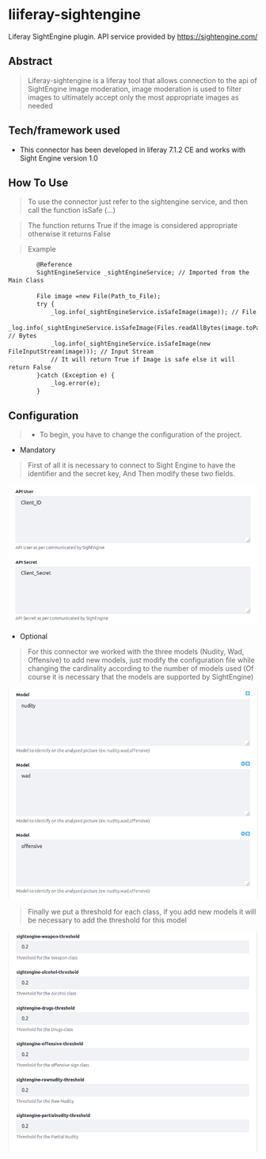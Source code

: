 # liiferay-sightengine
Liferay SightEngine plugin. API service provided by https://sightengine.com/

## Abstract 
> Liferay-sightengine is a liferay tool that allows connection to the api of SightEngine image moderation, image moderation is used to filter images to ultimately accept only the most appropriate images as needed

## Tech/framework used

* This connector has been developed in liferay 7.1.2 CE and works with Sight Engine version 1.0

## How To Use

> To use the connector just refer to the sightengine service, and then call the function isSafe (...)

> The function returns True if the image is considered appropriate otherwise it returns False

> Example
```
		@Reference
		SightEngineService _sightEngineService; // Imported from the Main Class

		File image =new File(Path_to_File);
		try {
			_log.info(_sightEngineService.isSafeImage(image)); // File
			_log.info(_sightEngineService.isSafeImage(Files.readAllBytes(image.toPath()))); // Bytes
			_log.info(_sightEngineService.isSafeImage(new FileInputStream(image))); // Input Stream
			// It will return True if Image is safe else it will return False
		}catch (Exception e) {
			_log.error(e);
		}
```

## Configuration 
> * To begin, you have to change the configuration of the project.

* Mandatory

> First of all it is necessary to connect to Sight Engine to have the identifier and the secret key, And Then modify  these two fields.

![alt ggg](https://raw.githubusercontent.com/Ajizan/liferay-sightengine/master/Img/Credentials.png)

* Optional

> For this connector we worked with the three models (Nudity, Wad, Offensive) to add new models, just modify the configuration file while changing the cardinality according to the number of models used (Of course it is necessary that the models are supported by SightEngine)

![image](https://raw.githubusercontent.com/Ajizan/liferay-sightengine/master/Img/Models.png)

> Finally we put a threshold for each class, if you add new models it will be necessary to add the threshold for this model

![image](https://raw.githubusercontent.com/Ajizan/liferay-sightengine/master/Img/Thresholds.png)




